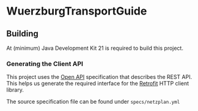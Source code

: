 # WuerzburgTransportGuide

## Building

At (minimum) Java Development Kit 21 is required to build this project.

### Generating the Client API

This project uses the [Open API](https://www.openapis.org/what-is-openapi) specification that describes the REST API.
This helps us generate the required interface for the [Retrofit](https://square.github.io/retrofit/) HTTP client library.

The source specification file can be found under ``specs/netzplan.yml``

